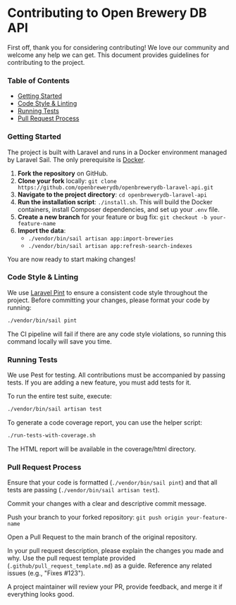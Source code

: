 # Contributing to Open Brewery DB API

First off, thank you for considering contributing! We love our community and welcome any help we can get. This document provides guidelines for contributing to the project.

### Table of Contents

-   [Getting Started](#getting-started)
-   [Code Style & Linting](#code-style--linting)
-   [Running Tests](#running-tests)
-   [Pull Request Process](#pull-request-process)

### Getting Started

The project is built with Laravel and runs in a Docker environment managed by Laravel Sail. The only prerequisite is [Docker](https://www.docker.com/).

1.  **Fork the repository** on GitHub.
2.  **Clone your fork** locally: `git clone https://github.com/openbrewerydb/openbrewerydb-laravel-api.git`
3.  **Navigate to the project directory**: `cd openbrewerydb-laravel-api`
4.  **Run the installation script**: `./install.sh`. This will build the Docker containers, install Composer dependencies, and set up your `.env` file.
5.  **Create a new branch** for your feature or bug fix: `git checkout -b your-feature-name`
6.  **Import the data**:
    -   `./vendor/bin/sail artisan app:import-breweries`
    -   `./vendor/bin/sail artisan app:refresh-search-indexes`

You are now ready to start making changes!

### Code Style & Linting

We use [Laravel Pint](https://laravel.com/docs/11.x/pint) to ensure a consistent code style throughout the project. Before committing your changes, please format your code by running:

```bash
./vendor/bin/sail pint
```

The CI pipeline will fail if there are any code style violations, so running this command locally will save you time.

### Running Tests

We use Pest for testing. All contributions must be accompanied by passing tests. If you are adding a new feature, you must add tests for it.

To run the entire test suite, execute:

```bash
./vendor/bin/sail artisan test
```

To generate a code coverage report, you can use the helper script:

```bash
./run-tests-with-coverage.sh
```

The HTML report will be available in the coverage/html directory.

### Pull Request Process

Ensure that your code is formatted (`./vendor/bin/sail pint`) and that all tests are passing (`./vendor/bin/sail artisan test`).

Commit your changes with a clear and descriptive commit message.

Push your branch to your forked repository: `git push origin your-feature-name`

Open a Pull Request to the main branch of the original repository.

In your pull request description, please explain the changes you made and why. Use the pull request template provided (`.github/pull_request_template.md`) as a guide. Reference any related issues (e.g., "Fixes #123").

A project maintainer will review your PR, provide feedback, and merge it if everything looks good.
